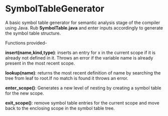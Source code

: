 # SymbolTableGenerator
A basic symbol table generator for semantic analysis stage of the compiler using Java.
Rub **SymbolTable.java** and enter inputs accordingly to generate the symbol table structure.

Functions provided-

  **insert(name,kind,type)**: inserts an entry for x in the current scope if it is already not defined in it. Throws an error if the variable name is already present in the most recent scope.
  
  **lookup(name)**: returns the most recent definition of name by searching the tree from leaf to root.If no match is found it throws an error.
  
  **enter_scope()**: Generates a new level of nesting by creating a symbol table for the new scope.
  
  **exit_scope()**: remove symbol table entries for the current scope and move back to the enclosing scope in the symbol table tree.
